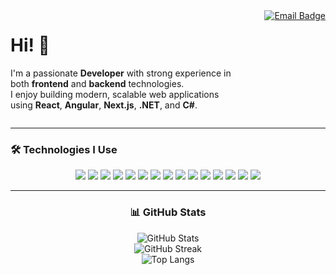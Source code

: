 <!-- GŁÓWNY BLOK: nagłówek i email -->
<div style="display: flex; justify-content: space-between; align-items: flex-start; flex-wrap: wrap;">

  <!-- Tekst powitalny -->
  <div style="max-width: 70%;">
    <h1>Hi! 👋</h1>
    <p>
      I'm a passionate <strong>Developer</strong> with strong experience in both <strong>frontend</strong> and <strong>backend</strong> technologies.<br>
      I enjoy building modern, scalable web applications using <strong>React</strong>, <strong>Angular</strong>, <strong>Next.js</strong>, <strong>.NET</strong>, and <strong>C#</strong>.
    </p>
  </div>

  <!-- Email badge -->
  <div style="text-align: right;">
    <a href="mailto:Krystian@netvio.co">
      <img src="https://img.shields.io/badge/Email-Krystian@netvio.co-blue?style=for-the-badge&logo=gmail" alt="Email Badge">
    </a>
  </div>

</div>

---

<!-- TECHNOLOGIE -->
<h3>🛠️ Technologies I Use</h3>

<div align="center">

  <!-- Badge grid -->
  <img src="https://img.shields.io/badge/react-%2320232a.svg?style=for-the-badge&logo=react&logoColor=%2361DAFB" />
  <img src="https://img.shields.io/badge/Next-black?style=for-the-badge&logo=next.js&logoColor=white" />
  <img src="https://img.shields.io/badge/angular-%23DD0031.svg?style=for-the-badge&logo=angular&logoColor=white" />
  <img src="https://img.shields.io/badge/html5-%23E34F26.svg?style=for-the-badge&logo=html5&logoColor=white" />
  <img src="https://img.shields.io/badge/javascript-%23323330.svg?style=for-the-badge&logo=javascript&logoColor=%23F7DF1E" />
  <img src="https://img.shields.io/badge/typescript-%23007ACC.svg?style=for-the-badge&logo=typescript&logoColor=white" />
  <img src="https://img.shields.io/badge/css-%231572B6.svg?style=for-the-badge&logo=css3&logoColor=white" />
  <img src="https://img.shields.io/badge/tailwindcss-%2338B2AC.svg?style=for-the-badge&logo=tailwind-css&logoColor=white" />
  <img src="https://img.shields.io/badge/php-%23777BB4.svg?style=for-the-badge&logo=php&logoColor=white" />
  <img src="https://img.shields.io/badge/c%23-%23239120.svg?style=for-the-badge&logo=c-sharp&logoColor=white" />
  <img src="https://img.shields.io/badge/.NET-512BD4?style=for-the-badge&logo=dotnet&logoColor=white" />
  <img src="https://img.shields.io/badge/apache-%23D42029.svg?style=for-the-badge&logo=apache&logoColor=white" />
  <img src="https://img.shields.io/badge/nginx-%23009639.svg?style=for-the-badge&logo=nginx&logoColor=white" />
  <img src="https://img.shields.io/badge/mysql-%2300f.svg?style=for-the-badge&logo=mysql&logoColor=white" />
  <img src="https://img.shields.io/badge/MariaDB-003545?style=for-the-badge&logo=mariadb&logoColor=white" />

</div>

---

<!-- STATYSTYKI -->
<div align="center">

  <h3>📊 GitHub Stats</h3>

  <img src="https://github-readme-stats.vercel.app/api?username=Wolter&show_icons=true&theme=dark" alt="GitHub Stats" />
  <br>
  <img src="https://github-readme-streak-stats.herokuapp.com/?user=Wolter&theme=dark" alt="GitHub Streak" />
  <br>
  <img src="https://github-readme-stats.vercel.app/api/top-langs/?username=Wolter&theme=dark&layout=compact" alt="Top Langs" />

</div>
